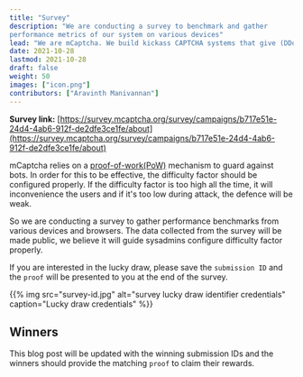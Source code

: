 ```yaml
---
title: "Survey"
description: "We are conducting a survey to benchmark and gather
performance metrics of our system on various devices"
lead: "We are mCaptcha. We build kickass CAPTCHA systems that give (DDoS) attackers a run for their money. And we do all of this without tracking your users. Oh and did I mention our UX is great?"
date: 2021-10-28
lastmod: 2021-10-28
draft: false
weight: 50
images: ["icon.png"]
contributors: ["Aravinth Manivannan"]
---
```


**Survey link:** [https://survey.mcaptcha.org/survey/campaigns/b717e51e-24d4-4ab6-912f-de2dfe3ce1fe/about](https://survey.mcaptcha.org/survey/campaigns/b717e51e-24d4-4ab6-912f-de2dfe3ce1fe/about)

mCaptcha relies on a
[proof-of-work(PoW)](https://en.wikipedia.org/wiki/Proof_of_work)
mechanism to guard against bots. In order for this to be effective, the
difficulty factor should be configured properly. If the difficulty
factor is too high all the time, it will inconvenience the users and if
it's too low during attack, the defence will be weak.

So we are conducting a survey to gather performance benchmarks from
various devices and browsers. The data collected from the survey will be made
public, we believe it will guide sysadmins configure difficulty factor
properly.

If you are interested in the lucky draw, please save the `submission ID` and the `proof` will be presented
to you at the end of the survey.

{{% img src="survey-id.jpg" alt="survey lucky draw identifier credentials" caption="Lucky draw credentials" %}}

## Winners

This blog post will be updated with the winning submission IDs and the
winners should provide the matching `proof` to claim their rewards.
